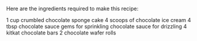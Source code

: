Here are the ingredients required to make this recipe:

1 cup crumbled chocolate sponge cake
4 scoops of chocolate ice cream
4 tbsp chocolate sauce
gems for sprinkling
chocolate sauce for drizzling
4 kitkat chocolate bars
2 chocolate wafer rolls